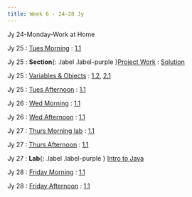 ```yaml
---
title: Week 6 - 24-28 Jy
---
```

Jy 24-Monday-Work at Home

Jy 25
: [Tues Morning]()
  : [1.1](#)

Jy 25
: **Section**{: .label .label-purple }[Project Work]()
  : [Solution](#)

Jy 25
: [Variables & Objects](#)
  : [1.2](#), [2.1](#)

Jy 25
: [Tues Afternoon]()
  : [1.1](#)

Jy 26
: [Wed Morning]()
  : [1.1](#)

Jy 26
: [Wed Afternoon]()
  : [1.1](#)


Jy 27
: [Thurs Morning lab]()
  : [1.1](#)

Jy 27
: [Thurs Afternoon]()
  : [1.1](#)

Jy 27
: **Lab**{: .label .label-purple } [Intro to Java](#)

Jy 28
: [Friday Morning]()
  : [1.1](#)

Jy 28
: [Friday Afternoon]()
  : [1.1](#)
